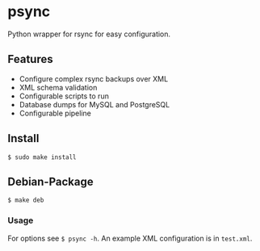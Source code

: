 # psync

Python wrapper for rsync for easy configuration.

## Features
 * Configure complex rsync backups over XML
 * XML schema validation
 * Configurable scripts to run
 * Database dumps for MySQL and PostgreSQL
 * Configurable pipeline


## Install

```
$ sudo make install
```

## Debian-Package

```
$ make deb
```

### Usage

For options see `$ psync -h`. An example XML configuration is in `test.xml`.
